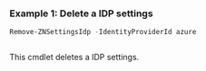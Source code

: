 ### Example 1: Delete a IDP settings
```powershell
Remove-ZNSettingsIdp -IdentityProviderId azure
```

```output

```

This cmdlet deletes a IDP settings.
